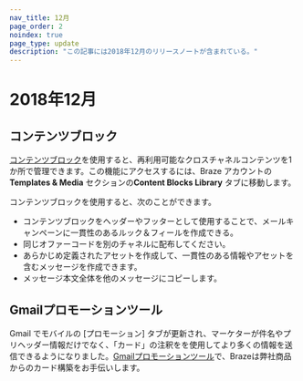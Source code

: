 ```yaml
---
nav_title: 12月
page_order: 2
noindex: true
page_type: update
description: "この記事には2018年12月のリリースノートが含まれている。"
---
```

# 2018年12月

## コンテンツブロック

[コンテンツブロック]({{site.baseurl}}/user_guide/engagement_tools/templates_and_media/content_blocks/)を使用すると、再利用可能なクロスチャネルコンテンツを1か所で管理できます。この機能にアクセスするには、Braze アカウントの**Templates & Media** セクションの**Content Blocks Library** タブに移動します。 

コンテンツブロックを使用すると、次のことができます。
 - コンテンツブロックをヘッダーやフッターとして使用することで、メールキャンペーンに一貫性のあるルック＆フィールを作成できる。
 - 同じオファーコードを別のチャネルに配布してください。
 - あらかじめ定義されたアセットを作成して、一貫性のある情報やアセットを含むメッセージを作成できます。
 - メッセージ本文全体を他のメッセージにコピーします。

## Gmailプロモーションツール

Gmail でモバイルの [プロモーション] タブが更新され、マーケターが件名やプリヘッダー情報だけでなく、「カード」の注釈をを使用してより多くの情報を送信できるようになりました。[Gmailプロモーションツール]({{site.baseurl}}/user_guide/message_building_by_channel/email/gmail_promotions_tab/)で、Brazeは弊社商品からのカード構築をお手伝いします。